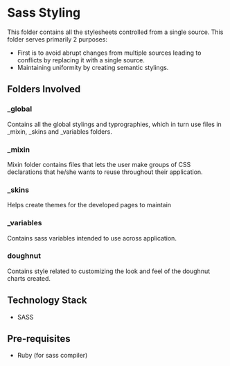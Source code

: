 
# Sass Styling
This folder contains all the stylesheets controlled from a single source. 
This folder serves primarily 2 purposes: 
* First is to avoid abrupt changes from multiple sources leading to conflicts by replacing it with a single source.
* Maintaining uniformity by creating semantic stylings.

## Folders Involved
### _global 
Contains all the global stylings and typrographies, which in turn use files in _mixin, _skins and _variables folders.

### _mixin
Mixin folder contains files that lets the user make groups of CSS declarations that he/she wants to reuse throughout their application.

### _skins
Helps create themes for the developed pages to maintain

### _variables
Contains sass variables intended to use across application.

### doughnut
Contains style related to customizing the look and feel of the doughnut charts created.

## Technology Stack
* SASS

## Pre-requisites
* Ruby (for sass compiler)
